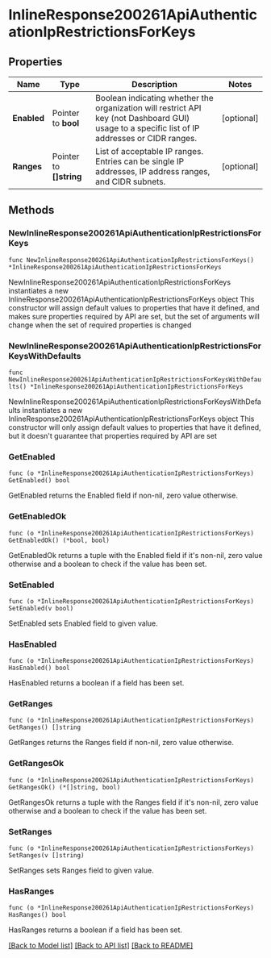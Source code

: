 # InlineResponse200261ApiAuthenticationIpRestrictionsForKeys

## Properties

Name | Type | Description | Notes
------------ | ------------- | ------------- | -------------
**Enabled** | Pointer to **bool** | Boolean indicating whether the organization will restrict API key (not Dashboard GUI) usage to a specific list of IP addresses or CIDR ranges. | [optional] 
**Ranges** | Pointer to **[]string** | List of acceptable IP ranges. Entries can be single IP addresses, IP address ranges, and CIDR subnets. | [optional] 

## Methods

### NewInlineResponse200261ApiAuthenticationIpRestrictionsForKeys

`func NewInlineResponse200261ApiAuthenticationIpRestrictionsForKeys() *InlineResponse200261ApiAuthenticationIpRestrictionsForKeys`

NewInlineResponse200261ApiAuthenticationIpRestrictionsForKeys instantiates a new InlineResponse200261ApiAuthenticationIpRestrictionsForKeys object
This constructor will assign default values to properties that have it defined,
and makes sure properties required by API are set, but the set of arguments
will change when the set of required properties is changed

### NewInlineResponse200261ApiAuthenticationIpRestrictionsForKeysWithDefaults

`func NewInlineResponse200261ApiAuthenticationIpRestrictionsForKeysWithDefaults() *InlineResponse200261ApiAuthenticationIpRestrictionsForKeys`

NewInlineResponse200261ApiAuthenticationIpRestrictionsForKeysWithDefaults instantiates a new InlineResponse200261ApiAuthenticationIpRestrictionsForKeys object
This constructor will only assign default values to properties that have it defined,
but it doesn't guarantee that properties required by API are set

### GetEnabled

`func (o *InlineResponse200261ApiAuthenticationIpRestrictionsForKeys) GetEnabled() bool`

GetEnabled returns the Enabled field if non-nil, zero value otherwise.

### GetEnabledOk

`func (o *InlineResponse200261ApiAuthenticationIpRestrictionsForKeys) GetEnabledOk() (*bool, bool)`

GetEnabledOk returns a tuple with the Enabled field if it's non-nil, zero value otherwise
and a boolean to check if the value has been set.

### SetEnabled

`func (o *InlineResponse200261ApiAuthenticationIpRestrictionsForKeys) SetEnabled(v bool)`

SetEnabled sets Enabled field to given value.

### HasEnabled

`func (o *InlineResponse200261ApiAuthenticationIpRestrictionsForKeys) HasEnabled() bool`

HasEnabled returns a boolean if a field has been set.

### GetRanges

`func (o *InlineResponse200261ApiAuthenticationIpRestrictionsForKeys) GetRanges() []string`

GetRanges returns the Ranges field if non-nil, zero value otherwise.

### GetRangesOk

`func (o *InlineResponse200261ApiAuthenticationIpRestrictionsForKeys) GetRangesOk() (*[]string, bool)`

GetRangesOk returns a tuple with the Ranges field if it's non-nil, zero value otherwise
and a boolean to check if the value has been set.

### SetRanges

`func (o *InlineResponse200261ApiAuthenticationIpRestrictionsForKeys) SetRanges(v []string)`

SetRanges sets Ranges field to given value.

### HasRanges

`func (o *InlineResponse200261ApiAuthenticationIpRestrictionsForKeys) HasRanges() bool`

HasRanges returns a boolean if a field has been set.


[[Back to Model list]](../README.md#documentation-for-models) [[Back to API list]](../README.md#documentation-for-api-endpoints) [[Back to README]](../README.md)


